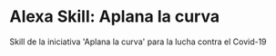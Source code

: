 # Alexa Skill: Aplana la curva 
Skill de la iniciativa 'Aplana la curva' para la lucha contra el Covid-19
